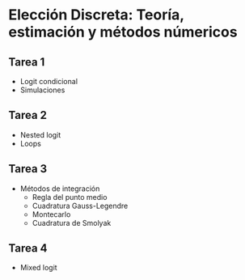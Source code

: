 # Elección Discreta: Teoría, estimación y métodos númericos

## Tarea 1

- Logit condicional
- Simulaciones

## Tarea 2

- Nested logit
- Loops

## Tarea 3

- Métodos de integración
  + Regla del punto medio
  + Cuadratura Gauss-Legendre
  + Montecarlo
  + Cuadratura de Smolyak

## Tarea 4

- Mixed logit

